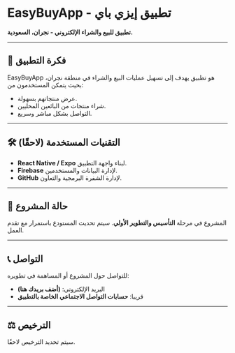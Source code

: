 # EasyBuyApp - تطبيق إيزي باي

**تطبيق للبيع والشراء الإلكتروني - نجران، السعودية.**

---

## 📌 فكرة التطبيق
EasyBuyApp هو تطبيق يهدف إلى تسهيل عمليات البيع والشراء في منطقة نجران، بحيث يتمكن المستخدمون من:
- عرض منتجاتهم بسهولة.
- شراء منتجات من البائعين المحليين.
- التواصل بشكل مباشر وسريع.

---

## 🛠️ التقنيات المستخدمة (لاحقًا)
- **React Native / Expo** لبناء واجهة التطبيق.
- **Firebase** لإدارة البيانات والمستخدمين.
- **GitHub** لإدارة الشفرة البرمجية والتعاون.

---

## 🚀 حالة المشروع
المشروع في مرحلة **التأسيس والتطوير الأولي**. سيتم تحديث المستودع باستمرار مع تقدم العمل.

---

## 📞 التواصل
للتواصل حول المشروع أو المساهمة في تطويره:
- البريد الإلكتروني: **(أضف بريدك هنا)**
- قريبا: **حسابات التواصل الاجتماعي الخاصة بالتطبيق**

---

## ⚖️ الترخيص
سيتم تحديد الترخيص لاحقًا.
